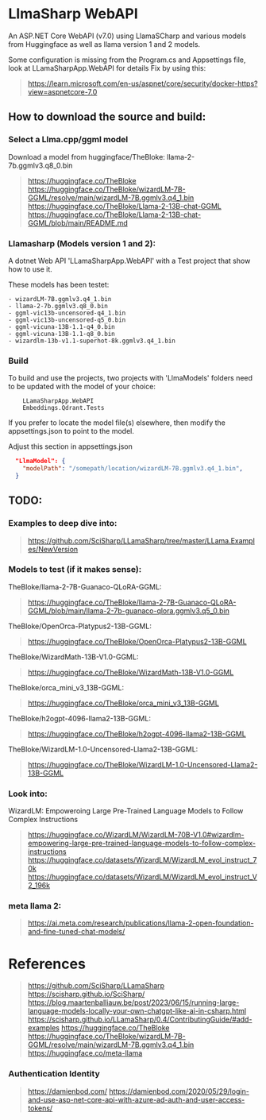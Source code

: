 # LlmaSharp WebAPI

An ASP.NET Core WebAPI (v7.0) using LlamaSCharp and various models from Huggingface as well as llama version 1 and 2 models.

Some configuration is missing from the Program.cs and Appsettings file, look at LLamaSharpApp.WebAPI for details
Fix by using this: 
> https://learn.microsoft.com/en-us/aspnet/core/security/docker-https?view=aspnetcore-7.0



## How to download the source and build:

### Select a Llma.cpp/ggml model

Download a model from huggingface/TheBloke: llama-2-7b.ggmlv3.q8_0.bin

> https://huggingface.co/TheBloke
> https://huggingface.co/TheBloke/wizardLM-7B-GGML/resolve/main/wizardLM-7B.ggmlv3.q4_1.bin
> https://huggingface.co/TheBloke/Llama-2-13B-chat-GGML
> https://huggingface.co/TheBloke/Llama-2-13B-chat-GGML/blob/main/README.md


### Llamasharp (Models version 1 and 2):
A dotnet Web API 'LLamaSharpApp.WebAPI' with a Test project that show how to use it. 


These models has been testet:
```
- wizardLM-7B.ggmlv3.q4_1.bin
- llama-2-7b.ggmlv3.q8_0.bin
- ggml-vic13b-uncensored-q4_1.bin
- ggml-vic13b-uncensored-q5_0.bin
- ggml-vicuna-13B-1.1-q4_0.bin
- ggml-vicuna-13B-1.1-q8_0.bin
- wizardlm-13b-v1.1-superhot-8k.ggmlv3.q4_1.bin
```


### Build
To build and use the projects, two projects with 'LlmaModels' folders need to be updated with the model of your choice:
```   
    LLamaSharpApp.WebAPI
    Embeddings.Qdrant.Tests
```

If you prefer to locate the model file(s) elsewhere, then modify the appsettings.json to point to the model.

Adjust this section in appsettings.json

```json
  "LlmaModel": {
    "modelPath": "/somepath/location/wizardLM-7B.ggmlv3.q4_1.bin",
  }

```

## TODO: 

### Examples to deep dive into:
> https://github.com/SciSharp/LLamaSharp/tree/master/LLama.Examples/NewVersion

### Models to test (if it makes sense):

 TheBloke/llama-2-7B-Guanaco-QLoRA-GGML:
> https://huggingface.co/TheBloke/llama-2-7B-Guanaco-QLoRA-GGML/blob/main/llama-2-7b-guanaco-qlora.ggmlv3.q5_0.bin

TheBloke/OpenOrca-Platypus2-13B-GGML:
> https://huggingface.co/TheBloke/OpenOrca-Platypus2-13B-GGML


TheBloke/WizardMath-13B-V1.0-GGML:
> https://huggingface.co/TheBloke/WizardMath-13B-V1.0-GGML

TheBloke/orca_mini_v3_13B-GGML:
> https://huggingface.co/TheBloke/orca_mini_v3_13B-GGML

TheBloke/h2ogpt-4096-llama2-13B-GGML:
> https://huggingface.co/TheBloke/h2ogpt-4096-llama2-13B-GGML

TheBloke/WizardLM-1.0-Uncensored-Llama2-13B-GGML:
> https://huggingface.co/TheBloke/WizardLM-1.0-Uncensored-Llama2-13B-GGML

### Look into:
WizardLM: Empoweroing Large Pre-Trained Language Models to Follow Complex Instructions
> https://huggingface.co/WizardLM/WizardLM-70B-V1.0#wizardlm-empowering-large-pre-trained-language-models-to-follow-complex-instructions
> https://huggingface.co/datasets/WizardLM/WizardLM_evol_instruct_70k
> https://huggingface.co/datasets/WizardLM/WizardLM_evol_instruct_V2_196k


### meta llama 2:
> https://ai.meta.com/research/publications/llama-2-open-foundation-and-fine-tuned-chat-models/


# References
> https://github.com/SciSharp/LLamaSharp
> https://scisharp.github.io/SciSharp/
> https://blog.maartenballiauw.be/post/2023/06/15/running-large-language-models-locally-your-own-chatgpt-like-ai-in-csharp.html
> https://scisharp.github.io/LLamaSharp/0.4/ContributingGuide/#add-examples
> https://huggingface.co/TheBloke
> https://huggingface.co/TheBloke/wizardLM-7B-GGML/resolve/main/wizardLM-7B.ggmlv3.q4_1.bin
> https://huggingface.co/meta-llama


### Authentication Identity
> https://damienbod.com/
> https://damienbod.com/2020/05/29/login-and-use-asp-net-core-api-with-azure-ad-auth-and-user-access-tokens/

